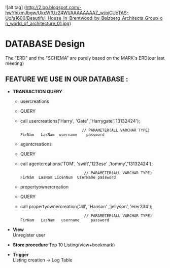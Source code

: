 
![alt tag] (http://2.bp.blogspot.com/-hwYhixmJbgw/UkxWfUz24WI/AAAAAAAAZ_w/piCUqTAS-Uo/s1600/Beautiful_House_In_Brentwood_by_Belzberg_Architects_Group_on_world_of_architecture_01.jpg)


# DATABASE Design
The "ERD" and the "SCHEMA" are purely based on the MARK's ERD(our last meeting)

## FEATURE WE USE IN OUR DATABASE :

* **TRANSACTION QUERY**        
  *  usercreations
    *  QUERY
    *  call usercreations('Harry', 'Gate' ,'Harrygate','13132424');
                         
                                      // PARAMETER(ALL VARCHAR TYPE)  FirNam   LasNam  username    password

  *  agentcreations
    * QUERY
    * call agentcreations('TOM', 'swift','123ese' ,'tommy','13132424');
	                
                                      // PARAMETER(ALL VARCHAR TYPE) FirNam  LasNam LicenNum  UserName password

  *  propertyownercreation
    * QUERY
    * call propertyownercreation('Jill',  'Hanson' ,'jellyson',  'erer234');
      				
                                      // PARAMETER(ALL VARCHAR TYPE) FirNam   LasNam   username     password
* **View**                   
Unregister user


* **Store procedure** 
Top 10 Listing(view+bookmark)


* **Trigger**                
Listing creation -> Log Table   

